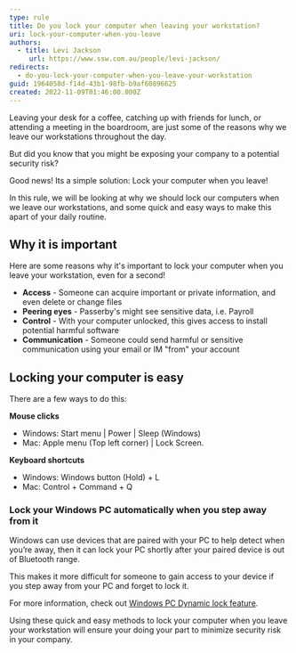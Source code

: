 ```yaml
---
type: rule
title: Do you lock your computer when leaving your workstation?
uri: lock-your-computer-when-you-leave
authors:
  - title: Levi Jackson
     url: https://www.ssw.com.au/people/levi-jackson/
redirects:
  - do-you-lock-your-computer-when-you-leave-your-workstation
guid: 1964058d-f14d-43b1-98fb-b9af60896625
created: 2022-11-09T01:46:00.000Z
---
```


Leaving your desk for a coffee, catching up with friends for lunch, or attending a meeting in the boardroom, are just some of the reasons why we leave our workstations throughout the day.  

But did you know that you might be exposing your company to a potential security risk?

Good news! Its a simple solution: Lock your computer when you leave!

In this rule, we will be looking at why we should lock our computers when we leave our workstations, and some quick and easy ways to make this apart of your daily routine.

## Why it is important

Here are some reasons why it's important to lock your computer when you leave your workstation, even for a second!

* **Access** - Someone can acquire important or private information, and even delete or change files
* **Peering eyes** - Passerby's might see sensitive data, i.e. Payroll
* **Control** - With your computer unlocked, this gives access to install potential harmful software
* **Communication** - Someone could send harmful or sensitive communication using your email or IM "from" your account

## Locking your computer is easy

There are a few ways to do this:

**Mouse clicks**

* Windows: Start menu | Power | Sleep (Windows)
* Mac: Apple menu (Top left corner) | Lock Screen.

**Keyboard shortcuts**

* Windows: Windows button (Hold) + L
* Mac: Control + Command + Q

### Lock your Windows PC automatically when you step away from it

Windows can use devices that are paired with your PC to help detect when you’re away, then it can lock your PC shortly after your paired device is out of Bluetooth range.

This makes it more difficult for someone to gain access to your device if you step away from your PC and forget to lock it.

For more information, check out [Windows PC Dynamic lock feature](https://support.microsoft.com/en-us/windows/lock-your-windows-pc-automatically-when-you-step-away-from-it-d0a5f536-74ac-0859-820a-4140dac9fcaf#Category=Windows_11).

Using these quick and easy methods to lock your computer when you leave your workstation will ensure your doing your part to minimize security risk in your company.
